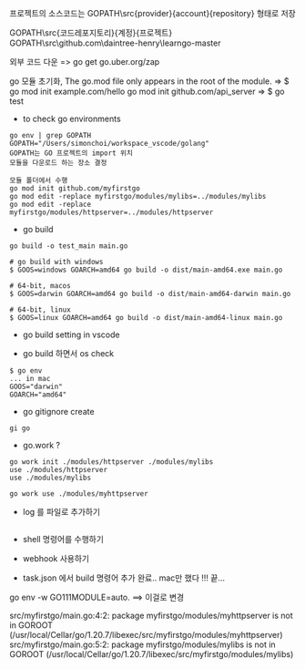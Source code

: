 
프로젝트의 소스코드는 GOPATH\src\{provider}\{account}\{repository} 형태로 저장

GOPATH\src\{코드레포지토리}\{계정}\{프로젝트}
GOPATH\src\github.com\daintree-henry\learngo-master

외부 코드 다운
=> go get go.uber.org/zap

go 모듈 초기화, The go.mod file only appears in the root of the module.
=> $ go mod init example.com/hello
   go mod init github.com/api_server
=> $ go test

- to check go environments
```
go env | grep GOPATH
GOPATH="/Users/simonchoi/workspace_vscode/golang"
GOPATH는 GO 프로젝트의 import 위치
모듈을 다운로드 하는 장소 결정

모듈 폴더에서 수행
go mod init github.com/myfirstgo
go mod edit -replace myfirstgo/modules/mylibs=../modules/mylibs
go mod edit -replace myfirstgo/modules/httpserver=../modules/httpserver
```

- go build
```
go build -o test_main main.go

# go build with windows
$ GOOS=windows GOARCH=amd64 go build -o dist/main-amd64.exe main.go

# 64-bit, macos
$ GOOS=darwin GOARCH=amd64 go build -o dist/main-amd64-darwin main.go

# 64-bit, linux
$ GOOS=linux GOARCH=amd64 go build -o dist/main-amd64-linux main.go

```

- go build setting in vscode


- go build 하면서 os check
```
$ go env
... in mac
GOOS="darwin"
GOARCH="amd64"
```

- go gitignore create
```
gi go
```

- go.work ?
```
go work init ./modules/httpserver ./modules/mylibs
use ./modules/httpserver
use ./modules/mylibs

go work use ./modules/myhttpserver
```

- log 를 파일로 추가하기
```

```

- shell 명령어를 수행하기
- webhook 사용하기

- task.json 에서 build 명령어 추가 완료.. mac만 했다 !!! 끝... 

go env -w GO111MODULE=auto.  ==> 이걸로 변경

src/myfirstgo/main.go:4:2: package myfirstgo/modules/myhttpserver is not in GOROOT 
(/usr/local/Cellar/go/1.20.7/libexec/src/myfirstgo/modules/myhttpserver)
src/myfirstgo/main.go:5:2: package myfirstgo/modules/mylibs is not in GOROOT (/usr/local/Cellar/go/1.20.7/libexec/src/myfirstgo/modules/mylibs)
